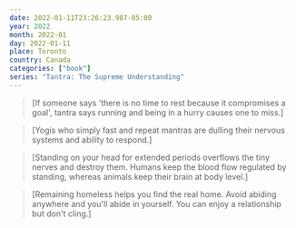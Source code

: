 ```yaml
---
date: 2022-01-11T23:26:23.987-05:00
year: 2022
month: 2022-01
day: 2022-01-11
place: Toronto
country: Canada
categories: ["book"]
series: "Tantra: The Supreme Understanding"
---
```

> [If someone says 'there is no time to rest because it compromises a goal', tantra says running and being in a hurry causes one to miss.]

> [Yogis who simply fast and repeat mantras are dulling their nervous systems and ability to respond.]

> [Standing on your head for extended periods overflows the tiny nerves and destroy them. Humans keep the blood flow regulated by standing, whereas animals keep their brain at body level.]

> [Remaining homeless helps you find the real home. Avoid abiding anywhere and you'll abide in yourself. You can enjoy a relationship but don't cling.]
